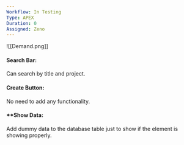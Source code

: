 ```yaml
---
Workflow: In Testing
Type: APEX
Duration: 0
Assigned: Zeno
---
```


![[Demand.png]]


#### **Search Bar**: 
Can search by title and project.

#### **Create Button**: 
No need to add any functionality.

#### **Show Data: 
Add dummy data to the database table just to show if the element is showing properly.